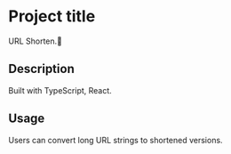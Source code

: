 # Project title
URL Shorten.🔗

## Description
Built with TypeScript, React. 

## Usage
Users can convert long URL strings to shortened versions.
